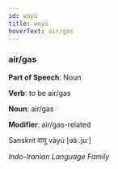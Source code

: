 ```yaml
---
id: woyü
title: woyü
hoverText: air/gas
---
```


### air/gas

**Part of Speech**: Noun

**Verb**: to be air/gas

**Noun**: air/gas

**Modifier**: air/gas-related

Sanskrit वायु vāyú [ʋäː.juː]

*Indo-Iranian Language Family*